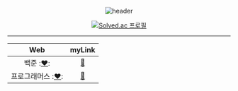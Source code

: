 <div align=center>

![header](https://capsule-render.vercel.app/api?type=waving&color=auto&height=150&section=header&text=ALGORITHM%20🌱&fontSize=40&fontColor=392f31)  

[![Solved.ac 프로필](http://mazassumnida.wtf/api/v2/generate_badge?boj=rlaxogus505)](https://solved.ac/rlaxogus505/)

<hr>

| Web | myLink                          |
| :--: | :--------------------------: |
| 백준           :[❤️](https://www.acmicpc.net/): | [🤍](./Baekjoon) |
| 프로그래머스   :[❤️](https://programmers.co.kr/): | [🤍](./Programmers) |
  
</div>